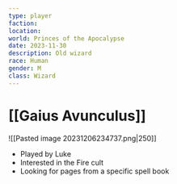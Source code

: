 ```yaml
---
type: player
faction: 
location: 
world: Princes of the Apocalypse
date: 2023-11-30
description: Old wizard
race: Human
gender: M
class: Wizard
---
```

# [[Gaius Avunculus]]

![[Pasted image 20231206234737.png|250]]
- Played by Luke
- Interested in the Fire cult
- Looking for pages from a specific spell book
